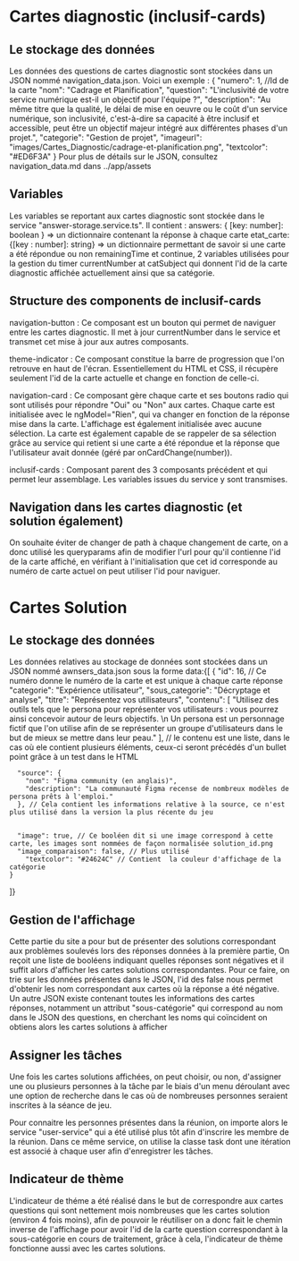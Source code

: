 # Cartes diagnostic (inclusif-cards)

## Le stockage des données

Les données des questions de cartes diagnostic sont stockées dans un JSON nommé  navigation_data.json.
Voici un exemple : 
{
    "numero": 1, //Id de la carte
    "nom": "Cadrage et Planification",
    "question": "L'inclusivité de votre service numérique est-il un objectif pour l'équipe ?",
    "description": "Au même titre que la qualité, le délai de mise en oeuvre ou le coût d'un service numérique, son inclusivité, c'est-à-dire sa capacité à être inclusif et accessible, peut être un objectif majeur intégré aux différentes phases d'un projet.",
    "categorie": "Gestion de projet",
    "imageurl": "images/Cartes_Diagnostic/cadrage-et-planification.png",
    "textcolor": "#ED6F3A"
}
Pour plus de détails sur le JSON, consultez navigation_data.md dans ../app/assets

## Variables

Les variables se reportant aux cartes diagnostic sont stockée dans le service "answer-storage.service.ts".
Il contient : 
answers: { [key: number]: boolean } => un dictionnaire contenant la réponse à chaque carte
etat_carte: {[key : number]: string} => un dictionnaire permettant de savoir si une carte a été répondue ou non
remainingTime et continue, 2 variables utilisées pour la gestion du timer
currentNumber at catSubject qui donnent l'id de la carte diagnostic affichée actuellement ainsi que sa catégorie.

## Structure des components de inclusif-cards

navigation-button : Ce composant est un bouton qui permet de naviguer entre les cartes diagnostic. Il met à jour currentNumber dans le service et transmet cet mise à jour aux autres composants.

theme-indicator : Ce composant constitue la barre de progression que l'on retrouve en haut de l'écran. Essentiellement du HTML et CSS, il récupère seulement l'id de la carte actuelle et change en fonction de celle-ci.

navigation-card : Ce composant gère chaque carte et ses boutons radio qui sont utilisés pour répondre "Oui" ou "Non" aux cartes. Chaque carte est initialisée avec le ngModel="Rien", qui va changer en fonction de la réponse mise dans la carte. L'affichage est également initialisée avec aucune sélection. La carte est également capable de se rappeler de sa sélection grâce au service qui retient si une carte a été répondue et la réponse que l'utilisateur avait donnée (géré par onCardChange(number)).

inclusif-cards : Composant parent des 3 composants précédent et qui permet leur assemblage. Les variables issues du service y sont transmises.

## Navigation dans les cartes diagnostic (et solution également)

On souhaite éviter de changer de path à chaque changement de carte, on a donc utilisé les queryparams afin de modifier l'url pour qu'il contienne l'id de la carte affiché, en vérifiant à l'initialisation que cet id corresponde au numéro de carte actuel on peut utiliser l'id pour naviguer.

# Cartes Solution

## Le stockage des données

Les données relatives au stockage de données sont stockées dans un JSON nommé awnsers_data.json sous la forme data:{[
    {
      "id": 16, // Ce numéro donne le numéro de la carte et est unique à chaque carte réponse
      "categorie": "Expérience utilisateur",
      "sous_categorie": "Décryptage et analyse",
      "titre": "Représentez vos utilisateurs",
      "contenu": [
        "Utilisez des outils tels que le persona pour représenter vos utilisateurs : vous pourrez ainsi concevoir autour de leurs objectifs. \n Un persona est un personnage fictif que l'on utilise afin de se représenter un groupe d'utilisateurs dans le but de mieux se mettre dans leur peau."
      ], // le contenu est une liste, dans le cas où ele contient plusieurs éléments, ceux-ci seront précédés d'un bullet point grâce à un test dans le HTML

      "source": {
        "nom": "Figma community (en anglais)",
        "description": "La communauté Figma recense de nombreux modèles de persona prêts à l'emploi."
      }, // Cela contient les informations relative à la source, ce n'est plus utilisé dans la version la plus récente du jeu


      "image": true, // Ce booléen dit si une image correspond à cette carte, les images sont nommées de façon normalisée solution_id.png
      "image_comparaison": false, // Plus utilisé
        "textcolor": "#24624C" // Contient  la couleur d'affichage de la catégorie
    }
]}


## Gestion de l'affichage

Cette partie du site a pour but de présenter des solutions correspondant aux problèmes soulevés lors des réponses données à la première partie, On reçoit une liste de booléens indiquant quelles réponses sont négatives et il suffit alors d'afficher les cartes solutions correspondantes. Pour ce faire, on trie sur les données présentes dans le JSON, l'id des false nous permet d'obtenir les nom correspondant aux cartes où la réponse a été négative. Un autre JSON existe contenant toutes les informations des cartes réponses, notamment un attribut "sous-catégorie" qui correspond au nom dans le JSON des questions, en cherchant les noms qui coïncident on obtiens alors les cartes solutions à afficher

## Assigner les tâches

Une fois les cartes solutions affichées, on peut choisir, ou non, d'assigner une ou plusieurs personnes à la tâche par le biais d'un menu déroulant avec une option de recherche dans le cas où de nombreuses personnes seraient inscrites à la séance de jeu.

Pour connaitre les personnes présentes dans la réunion, on importe alors le service "user-service" qui a été utilisé plus tôt afin d'inscrire les membre de la réunion. Dans ce même service, on utilise la classe task dont une itération est associé à chaque user afin d'enregistrer les tâches.

## Indicateur de thème

L'indicateur de théme a été réalisé dans le but de correspondre aux cartes questions qui sont nettement mois nombreuses que les cartes solution (environ 4 fois moins), afin de pouvoir le réutiliser on a donc fait le chemin inverse de l'affichage pour avoir l'id de la carte question correspondant à la sous-catégorie en cours de traitement, grâce à cela, l'indicateur de thème fonctionne aussi avec les cartes solutions.
